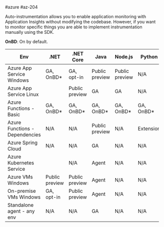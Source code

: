#azure #az-204 

Auto-instrumentation allows you to enable application monitoring with Application Insights without modifying the codebase.
However, if you want to monitor specific things you are able to implement instrumentation manually using the SDK.

**OnBD**: On by default.

| Env                            | .NET           | .NET Core      | Java           | Node.js        | Python    |
| ------------------------------ | -------------- | -------------- | -------------- | -------------- | --------- |
| Azure App Service Windows      | GA, OnBD*      | GA, opt-in     | Public preview | Public preview | N/A       |
| Azure App Service Linux        |                | Public preview | GA             | GA             | N/A       |
| Azure Functions - Basic        | GA, OnBD*      | GA, OnBD*      | GA, OnBD*      | GA, OnBD*      | GA, OnBD* |
| Azure Functions - Dependencies | N/A            | N/A            | Public preview | N/A            | Extension |
| Azure Spring Cloud             | N/A            | N/A            | GA             | N/A            | N/A       |
| Azure Kubernetes Service       |                | N/A            | Agent          | N/A            | N/A       |
| Azure VMs Windows              | Public preview | Public preview | Agent          | N/A            | N/A       |
| On-premise VMs Windows         | GA, opt-in     | Public preview | Agent          | N/A            | N/A       |
| Standalone agent - any env     | N/A            | N/A            | GA             | N/A            | N/A       |

